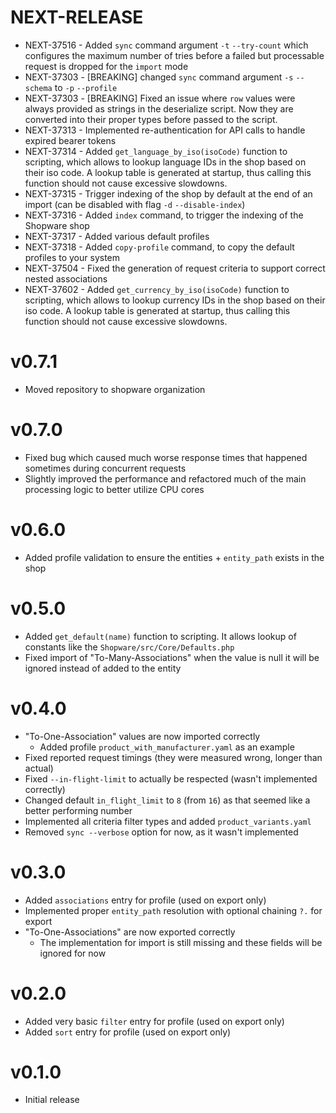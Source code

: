 # NEXT-RELEASE
- NEXT-37516 - Added `sync` command argument `-t` `--try-count` which configures the maximum number of tries before a failed but processable request is dropped for the `import` mode
- NEXT-37303 - [BREAKING] changed `sync` command argument `-s` `--schema` to `-p` `--profile`
- NEXT-37303 - [BREAKING] Fixed an issue where `row` values were always provided as strings in the deserialize script.
Now they are converted into their proper types before passed to the script.
- NEXT-37313 - Implemented re-authentication for API calls to handle expired bearer tokens
- NEXT-37314 - Added `get_language_by_iso(isoCode)` function to scripting, which allows to lookup language IDs in the shop based on their iso code. A lookup table is generated at startup, thus calling this function should not cause excessive slowdowns.
- NEXT-37315 - Trigger indexing of the shop by default at the end of an import (can be disabled with flag `-d` `--disable-index`)
- NEXT-37316 - Added `index` command, to trigger the indexing of the Shopware shop
- NEXT-37317 - Added various default profiles
- NEXT-37318 - Added `copy-profile` command, to copy the default profiles to your system
- NEXT-37504 - Fixed the generation of request criteria to support correct nested associations
- NEXT-37602 - Added `get_currency_by_iso(isoCode)` function to scripting, which allows to lookup currency IDs in the shop based on their iso code. A lookup table is generated at startup, thus calling this function should not cause excessive slowdowns. 

# v0.7.1

- Moved repository to shopware organization

# v0.7.0

- Fixed bug which caused much worse response times that happened sometimes during concurrent requests
- Slightly improved the performance and refactored much of the main processing logic to better utilize CPU cores

# v0.6.0

- Added profile validation to ensure the entities + `entity_path` exists in the shop

# v0.5.0

- Added `get_default(name)` function to scripting. It allows lookup of constants like the `Shopware/src/Core/Defaults.php`
- Fixed import of "To-Many-Associations" when the value is null it will be ignored instead of added to the entity

# v0.4.0

- "To-One-Association" values are now imported correctly
  - Added profile `product_with_manufacturer.yaml` as an example
- Fixed reported request timings (they were measured wrong, longer than actual)
- Fixed `--in-flight-limit` to actually be respected (wasn't implemented correctly)
- Changed default `in_flight_limit` to `8` (from `16`) as that seemed like a better performing number
- Implemented all criteria filter types and added `product_variants.yaml`
- Removed `sync --verbose` option for now, as it wasn't implemented

# v0.3.0

- Added `associations` entry for profile (used on export only)
- Implemented proper `entity_path` resolution with optional chaining `?.` for export
- "To-One-Associations" are now exported correctly
  - The implementation for import is still missing and these fields will be ignored for now

# v0.2.0

- Added very basic `filter` entry for profile (used on export only)
- Added `sort` entry for profile (used on export only)

# v0.1.0

- Initial release
